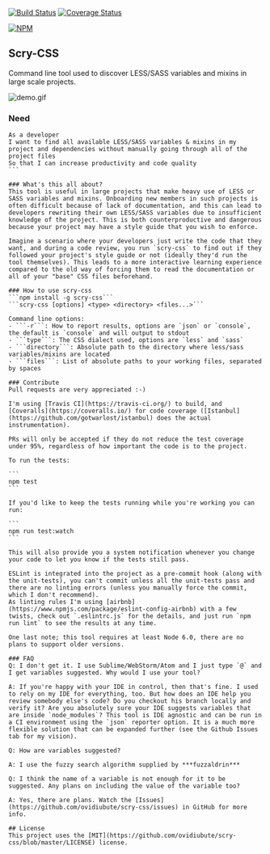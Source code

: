 [![Build Status](https://travis-ci.org/ovidiubute/scry-css.svg?branch=master)](https://travis-ci.org/ovidiubute/scry-css) [![Coverage Status](https://coveralls.io/repos/github/ovidiubute/scry-css/badge.svg?branch=master)](https://coveralls.io/github/ovidiubute/scry-css?branch=master)

[![NPM](https://nodei.co/npm/scry-css.png)](https://nodei.co/npm/scry-css/)

## Scry-CSS
Command line tool used to discover LESS/SASS variables and mixins in large scale projects.

![demo.gif](demo.gif)

### Need

````gherkin
As a developer
I want to find all available LESS/SASS variables & mixins in my project and dependencies without manually going through all of the project files
So that I can increase productivity and code quality
```

### What's this all about?
This tool is useful in large projects that make heavy use of LESS or SASS variables and mixins. Onboarding new members in such projects is often difficult because of lack of documentation, and this can lead to developers rewriting their own LESS/SASS variables due to insufficient knowledge of the project. This is both counterproductive and dangerous because your project may have a style guide that you wish to enforce.

Imagine a scenario where your developers just write the code that they want, and during a code review, you run `scry-css` to find out if they followed your project's style guide or not (ideally they'd run the tool themselves). This leads to a more interactive learning experience compared to the old way of forcing them to read the documentation or all of your "base" CSS files beforehand.

### How to use scry-css
```npm install -g scry-css```
```scry-css [options] <type> <directory> <files...>```

Command line options:
- ```-r```: How to report results, options are `json` or `console`, the default is `console` and will output to stdout
- ```type```: The CSS dialect used, options are `less` and `sass`
- ```directory```: Absolute path to the directory where less/sass variables/mixins are located
- ```files```: List of absolute paths to your working files, separated by spaces

### Contribute
Pull requests are very appreciated :-)

I'm using [Travis CI](https://travis-ci.org/) to build, and [Coveralls](https://coveralls.io/) for code coverage ([Istanbul](https://github.com/gotwarlost/istanbul) does the actual instrumentation).

PRs will only be accepted if they do not reduce the test coverage under 95%, regardless of how important the code is to the project.

To run the tests:

```
npm test
```

If you'd like to keep the tests running while you're working you can run:

```
npm run test:watch
```

This will also provide you a system notification whenever you change your code to let you know if the tests still pass.

ESLint is integrated into the project as a pre-commit hook (along with the unit-tests), you can't commit unless all the unit-tests pass and there are no linting errors (unless you manually force the commit, which I don't recommend).
As linting rules I'm using [airbnb](https://www.npmjs.com/package/eslint-config-airbnb) with a few twists, check out `.eslintrc.js` for the details, and just run `npm run lint` to see the results at any time.

One last note; this tool requires at least Node 6.0, there are no plans to support older versions.

### FAQ
Q: I don't get it. I use Sublime/WebStorm/Atom and I just type `@` and I get variables suggested. Why would I use your tool?

A: If you're happy with your IDE in control, then that's fine. I used to rely on my IDE for everything, too. But how does an IDE help you review somebody else's code? Do you checkout his branch locally and verify it? Are you absolutely sure your IDE suggests variables that are inside `node_modules`? This tool is IDE agnostic and can be run in a CI environment using the `json` reporter option. It is a much more flexible solution that can be expanded further (see the Github Issues tab for my vision).

Q: How are variables suggested?

A: I use the fuzzy search algorithm supplied by ***fuzzaldrin***

Q: I think the name of a variable is not enough for it to be suggested. Any plans on including the value of the variable too?

A: Yes, there are plans. Watch the [Issues](https://github.com/ovidiubute/scry-css/issues) in GitHub for more info.

## License
This project uses the [MIT](https://github.com/ovidiubute/scry-css/blob/master/LICENSE) license.

